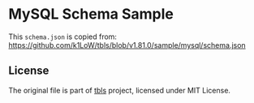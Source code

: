 # MySQL Schema Sample

This `schema.json` is copied from:
https://github.com/k1LoW/tbls/blob/v1.81.0/sample/mysql/schema.json

## License
The original file is part of [tbls](https://github.com/k1LoW/tbls) project, licensed under MIT License.
